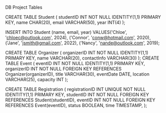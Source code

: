 DB Project Tables

CREATE TABLE Student (
    studentID INT NOT NULL IDENTITY(1,1) PRIMARY KEY,
    name CHAR(20),
    email VARCHAR(50),
    year INT(4)
);

INSERT INTO Student (name, email, year) 
VALUES('Chloe', 'chloec@outlook.com', 2024),
('Connor', 'conw@hotmail.com', 2020),
('Jane', 'jsmith@gmail.com', 2022),
('Nancy', 'nande@outlook.com', 2019);

CREATE TABLE Organizer (
    organizerID INT NOT NULL IDENTITY(1,1) PRIMARY KEY,
    name VARCHAR(20),
    contactInfo VARCHAR(30)
);
CREATE TABLE Event (
    eventID INT NOT NULL IDENTITY(1,1) PRIMARY KEY,
    organizerID INT NOT NULL FOREIGN KEY REFERENCES Organizer(organizerID),
    title VARCHAR(30),
    eventDate DATE,
    location VARCHAR(25),
    capacity INT
);

CREATE TABLE Registration (
    registrationID INT UNIQUE NOT NULL IDENTITY(1,1) PRIMARY KEY,
    studentID INT NOT NULL FOREIGN KEY REFERENCES Student(studentID),
    eventID INT NOT NULL FOREIGN KEY REFERENCES Event(eventID), 
    status BOOLEAN,
    time TIMESTAMP,
);

